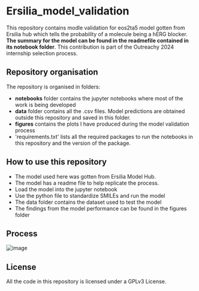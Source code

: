 # Ersilia_model_validation
This repository contains modle validation for eos2ta5 model gotten from Ersilia hub which tells the probability of a molecule being a  hERG blocker. **The summary for the model can be found in the readmefile contained in its notebook folder**. This contribution is part of the Outreachy 2024 internship selection process.

## Repository organisation
The repository is organised in folders:
- **notebooks** folder contains the jupyter notebooks where most of the work is being developed
- **data** folder contains all the .csv files. Model predictions are obtained outside this repository and saved in this folder.
- **figures** contains the plots I have produced during the model validation process
- 'requirements.txt' lists all the required packages to run the notebooks in this repository and the version of the package.

## How to use this repository
- The model used here was gotten from Ersilia Model Hub.
- The model has a readme file to help replicate the process.
- Load the model into the jupyter notebook
- Use the python file to standardize SMILEs and run the model
- The data folder contains the dataset used to test the model
- The findings from the model performance can be found in the figures folder

## Process
![image](https://github.com/Chiamakaj/Ersilia_model_validation/assets/88968378/cb45db4d-f19b-4eab-b3f1-a82f63c88241)


## License
All the code in this repository is licensed under a GPLv3 License.
